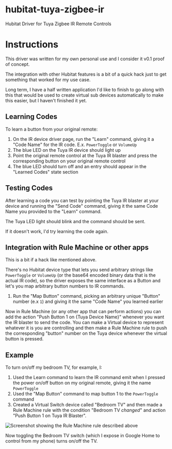 # hubitat-tuya-zigbee-ir
Hubitat Driver for Tuya Zigbee IR Remote Controls

# Instructions 

This driver was written for my own personal use and I consider it v0.1 proof of concept.

The integration with other Hubitat features is a bit of a quick hack just to get something that worked for my use case. 

Long term, I have a half written application I'd like to finish to go along with this that would be used to create virtual sub devices automatically to make this easier, but I haven't finished it yet.

## Learning Codes

To learn a button from your original remote:

1. On the IR device driver page, run the "Learn" command, giving it a "Code Name" for the IR code. E.x. `PowerToggle` or `VolumeUp`
2. The blue LED on the Tuya IR device should light up
3. Point the original remote control at the Tuya IR blaster and press the corresponding button on your original remote control
4. The blue LED should turn off and an entry should appear in the "Learned Codes" state section

## Testing Codes

After learning a code you can test by pointing the Tuya IR blaster at your device and running the "Send Code" command, giving it the same Code Name you provided to the "Learn" command. 

The Tuya LED light should blink and the command should be sent. 

If it doesn't work, I'd try learning the code again.

## Integration with Rule Machine or other apps

This is a bit if a hack like mentioned above.

There's no Hubitat device type that lets you send arbitrary strings like `PowerToggle` or `VolumeUp` (or the base64 encoded binary data that is the actual IR code), so the driver exposes the same interface as a Button and let's you map arbitrary button numbers to IR commands. 

1. Run the "Map Button" command, picking an arbitrary unique "Button" number (e.x `1`) and giving it the same "Code Name" you learned earlier

Now in Rule Machine (or any other app that can perform actions) you can add the action "Push Button 1 on {Tuya Device Name}" whenever you want the IR blaster to send the code. You can make a Virtual device to represent whatever it is you are controlling and then make a Rule Machine rule to push the corresponding "button" number on the Tuya device whenever the virtual button is pressed.

## Example

To turn on/off my bedroom TV, for example, I:

1. Used the Learn command to learn the IR command emit when I pressed the power on/off button on my original remote, giving it the name `PowerToggle`
2. Used the "Map Button" command to map button 1 to the `PowerToggle` command
3. Created a Virtual Switch device called "Bedroom TV" and then made a Rule Machine rule with the condition "Bedroom TV *changed*" and action "Push Button 1 on Tuya IR Blaster".

![Screenshot showing the Rule Machine rule described above](https://github.com/user-attachments/assets/42d39ca8-9441-4b54-8e9a-0f5f728d5610)

Now toggling the Bedroom TV switch (which I expose in Google Home to control from my phone) turns on/off the TV.
